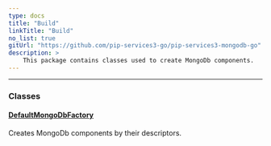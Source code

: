 ```yaml
---
type: docs
title: "Build"
linkTitle: "Build"
no_list: true
gitUrl: "https://github.com/pip-services3-go/pip-services3-mongodb-go"
description: >
    This package contains classes used to create MongoDb components.
---
```

---
<div class="module-body"> 

### Classes

#### [DefaultMongoDbFactory](default_mongodb_factory)
Creates MongoDb components by their descriptors.


</div>

